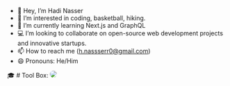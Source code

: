 - 👋 Hey, I’m Hadi Nasser
- 👀 I’m interested in coding, basketball, hiking. 
- 🌱 I’m currently learning Next.js and GraphQL 
- 💻 I’m looking to collaborate on open-source web development projects and innovative startups.
- 📫 How to reach me (h.nassserr0@gmail.com)
- 😄 Pronouns: He/Him

🎓 # Tool Box:
  <img src="https://img.shields.io/badge/JavaScript-FFF100?style=for-the-badge&logo=javascript&logoColor=black" style="border-radius:50px;" />


<!---
hnasserr/hnasserr is a ✨ special ✨ repository because its `README.md` (this file) appears on your GitHub profile.
You can click the Preview link to take a look at your changes.
--->

